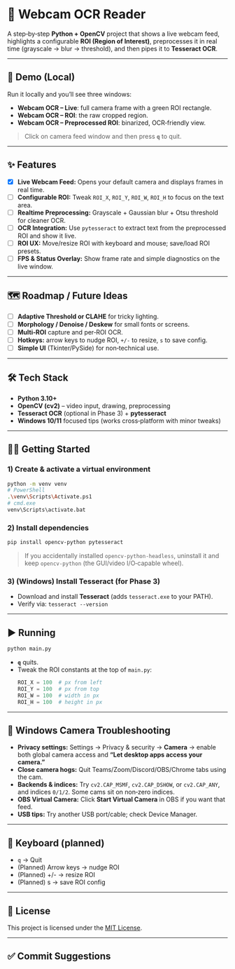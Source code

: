 # 🎥 Webcam OCR Reader

A step‑by‑step **Python + OpenCV** project that shows a live webcam feed, highlights a configurable **ROI (Region of Interest)**, preprocesses it in real time (grayscale → blur → threshold), and then pipes it to **Tesseract OCR**.

---

## 🚀 Demo (Local)

Run it locally and you’ll see three windows:
- **Webcam OCR – Live**: full camera frame with a green ROI rectangle.
- **Webcam OCR – ROI**: the raw cropped region.
- **Webcam OCR – Preprocessed ROI**: binarized, OCR‑friendly view.

> Click on camera feed window and then press **`q`** to quit.

---

## ✨ Features

* [x] **Live Webcam Feed:** Opens your default camera and displays frames in real time.
* [ ] **Configurable ROI:** Tweak `ROI_X`, `ROI_Y`, `ROI_W`, `ROI_H` to focus on the text area.
* [ ] **Realtime Preprocessing:** Grayscale + Gaussian blur + Otsu threshold for cleaner OCR.
* [ ] **OCR Integration:** Use `pytesseract` to extract text from the preprocessed ROI and show it live.
* [ ] **ROI UX:** Move/resize ROI with keyboard and mouse; save/load ROI presets.
* [ ] **FPS & Status Overlay:** Show frame rate and simple diagnostics on the live window.

---

## 🗺️ Roadmap / Future Ideas

* [ ] **Adaptive Threshold or CLAHE** for tricky lighting.
* [ ] **Morphology / Denoise / Deskew** for small fonts or screens.
* [ ] **Multi‑ROI** capture and per‑ROI OCR.
* [ ] **Hotkeys:** arrow keys to nudge ROI, `+/-` to resize, `s` to save config.
* [ ] **Simple UI** (Tkinter/PySide) for non‑technical use.

---

## 🛠️ Tech Stack

* **Python 3.10+**
* **OpenCV (cv2)** – video input, drawing, preprocessing
* **Tesseract OCR** (optional in Phase 3) + **pytesseract**
* **Windows 10/11** focused tips (works cross‑platform with minor tweaks)

---

## 🧑‍💻 Getting Started

### 1) Create & activate a virtual environment
```bash
python -m venv venv
# PowerShell
.\venv\Scripts\Activate.ps1
# cmd.exe
venv\Scripts\activate.bat
```

### 2) Install dependencies
```bash
pip install opencv-python pytesseract
```
> If you accidentally installed `opencv-python-headless`, uninstall it and keep `opencv-python` (the GUI/video I/O‑capable wheel).

### 3) (Windows) Install Tesseract (for Phase 3)
- Download and install **Tesseract** (adds `tesseract.exe` to your PATH).
- Verify via: `tesseract --version`

---

## ▶️ Running

```bash
python main.py
```
- **`q`** quits.
- Tweak the ROI constants at the top of `main.py`:
  ```python
  ROI_X = 100  # px from left
  ROI_Y = 100  # px from top
  ROI_W = 100  # width in px
  ROI_H = 100  # height in px
  ```

---

## 🧯 Windows Camera Troubleshooting

- **Privacy settings:** Settings → Privacy & security → **Camera** → enable both global camera access and **“Let desktop apps access your camera.”**
- **Close camera hogs:** Quit Teams/Zoom/Discord/OBS/Chrome tabs using the cam.
- **Backends & indices:** Try `cv2.CAP_MSMF`, `cv2.CAP_DSHOW`, or `cv2.CAP_ANY`, and indices `0/1/2`. Some cams sit on non‑zero indices.
- **OBS Virtual Camera:** Click **Start Virtual Camera** in OBS if you want that feed.
- **USB tips:** Try another USB port/cable; check Device Manager.

---

## 🔑 Keyboard (planned)

- `q` → Quit
- (Planned) Arrow keys → nudge ROI
- (Planned) +/- → resize ROI
- (Planned) s → save ROI config

---

## 📜 License

This project is licensed under the [MIT License](./LICENSE.txt).

---

## ✅ Commit Suggestions
